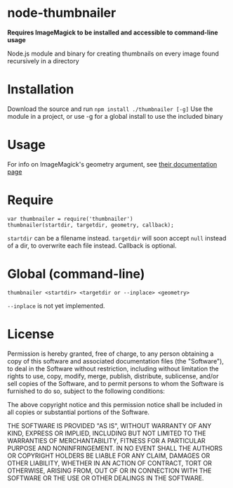 node-thumbnailer
===

**Requires ImageMagick to be installed and accessible to command-line usage**

Node.js module and binary for creating thumbnails on every image found recursively in a directory

Installation
===

Download the source and run `npm install ./thumbnailer [-g]`
Use the module in a project, or use -g for a global install to use the included binary

Usage
===

For info on ImageMagick's geometry argument, see [their documentation page](http://www.imagemagick.org/script/command-line-processing.php#geometry)

# Require
```
var thumbnailer = require('thumbnailer')
thumbnailer(startdir, targetdir, geometry, callback);
```

`startdir` can be a filename instead. `targetdir` will soon accept `null` instead of a dir, to overwrite each file instead. Callback is optional.

# Global (command-line)
```
thumbnailer <startdir> <targetdir or --inplace> <geometry>
```

`--inplace` is not yet implemented.


License
===

Permission is hereby granted, free of charge, to any person obtaining a copy of this software and associated documentation files (the "Software"), to deal in the Software without restriction, including without limitation the rights to use, copy, modify, merge, publish, distribute, sublicense, and/or sell copies of the Software, and to permit persons to whom the Software is furnished to do so, subject to the following conditions:

The above copyright notice and this permission notice shall be included in all copies or substantial portions of the Software.

THE SOFTWARE IS PROVIDED "AS IS", WITHOUT WARRANTY OF ANY KIND, EXPRESS OR IMPLIED, INCLUDING BUT NOT LIMITED TO THE WARRANTIES OF MERCHANTABILITY, FITNESS FOR A PARTICULAR PURPOSE AND NONINFRINGEMENT. IN NO EVENT SHALL THE AUTHORS OR COPYRIGHT HOLDERS BE LIABLE FOR ANY CLAIM, DAMAGES OR OTHER LIABILITY, WHETHER IN AN ACTION OF CONTRACT, TORT OR OTHERWISE, ARISING FROM, OUT OF OR IN CONNECTION WITH THE SOFTWARE OR THE USE OR OTHER DEALINGS IN THE SOFTWARE.